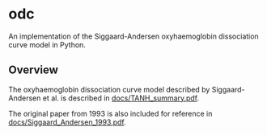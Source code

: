 # odc
An implementation of the Siggaard-Andersen oxyhaemoglobin dissociation curve model in Python.

## Overview

The oxyhaemoglobin dissociation curve model described by Siggaard-Andersen et al. is described in [docs/TANH_summary.pdf](docs/TANH_summary.pdf).

The original paper from 1993 is also included for reference in [docs/Siggaard_Andersen_1993.pdf](docs/Siggaard_Andersen_1993.pdf).

